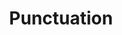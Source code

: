 ---
title: Punctuation
permalink: /punctuation/
layout: redirect
redirect: /our-style/punctuation/
---